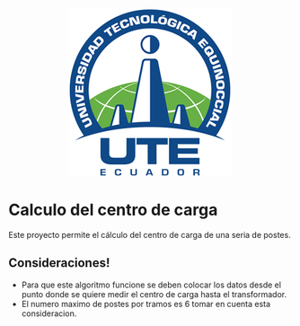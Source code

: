 <div align="center">
    <img src="images/ute.png">
</div>

# Calculo del centro de carga

 Este proyecto permite el cálculo del centro de carga de una seria de postes.


## Consideraciones!

- Para que este algoritmo funcione se deben colocar los datos desde el punto donde se quiere medir el centro de carga hasta el transformador.
- El numero maximo de postes por tramos es 6 tomar en cuenta esta consideracion.

